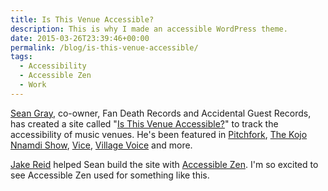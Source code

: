 ```yaml
---
title: Is This Venue Accessible?
description: This is why I made an accessible WordPress theme.
date: 2015-03-26T23:39:46+00:00
permalink: /blog/is-this-venue-accessible/
tags:
  - Accessibility
  - Accessible Zen
  - Work
---
```


[Sean Gray](https://twitter.com/SeanJGray), c</span>o-owner, Fan Death Records and Accidental Guest Records, has created a site called "[Is This Venue Accessible?](http://itvaccessible.com)" to track the accessibility of music venues. He's been featured in [Pitchfork](http://pitchfork.com/thepitch/693-going-to-shows-when-you-have-a-disability/), [The Kojo Nnamdi Show](http://thekojonnamdishow.org/shows/2015-03-19/the-local-music-scene-disability-rights), [Vice](http://noisey.vice.com/blog/is-this-venue-accessible-interview), [Village Voice](http://blogs.villagevoice.com/runninscared/2015/01/a_disabled_musician_shines_a_light_on_the_accessiblity_of_new_yorks_venues.php) and more.

[Jake Reid](http://twitter.com/jsequential) helped Sean build the site with [Accessible Zen](http://davidakennedy.com/projects/accessible-zen/). I'm so excited to see Accessible Zen used for something like this.
